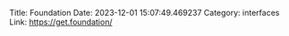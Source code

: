 Title: Foundation
Date: 2023-12-01 15:07:49.469237
Category: interfaces
Link: https://get.foundation/
